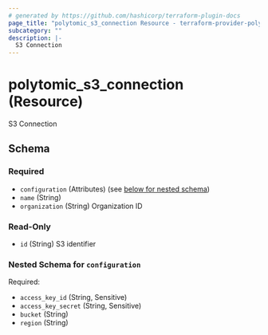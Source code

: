 ```yaml
---
# generated by https://github.com/hashicorp/terraform-plugin-docs
page_title: "polytomic_s3_connection Resource - terraform-provider-polytomic"
subcategory: ""
description: |-
  S3 Connection
---
```


# polytomic_s3_connection (Resource)

S3 Connection



<!-- schema generated by tfplugindocs -->
## Schema

### Required

- `configuration` (Attributes) (see [below for nested schema](#nestedatt--configuration))
- `name` (String)
- `organization` (String) Organization ID

### Read-Only

- `id` (String) S3 identifier

<a id="nestedatt--configuration"></a>
### Nested Schema for `configuration`

Required:

- `access_key_id` (String, Sensitive)
- `access_key_secret` (String, Sensitive)
- `bucket` (String)
- `region` (String)


